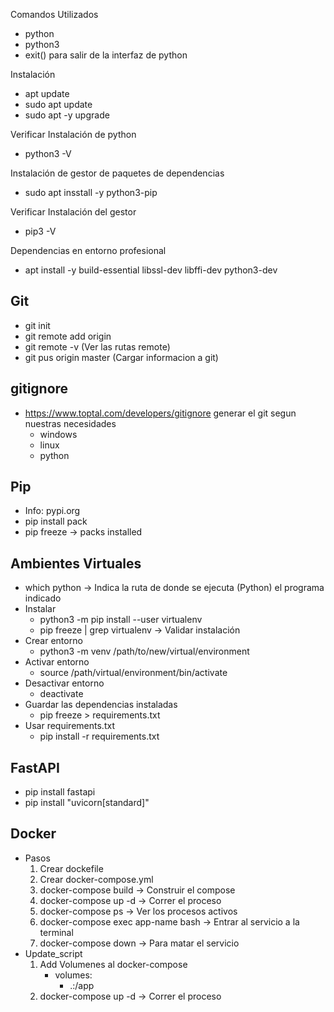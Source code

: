 Comandos Utilizados
- python
- python3
- exit() para salir de la interfaz de python

Instalación
- apt update
- sudo apt update
- sudo apt -y upgrade

Verificar Instalación de python

- python3 -V

Instalación de gestor de paquetes de dependencias

- sudo apt insstall -y python3-pip

Verificar Instalación del gestor

- pip3 -V

Dependencias en entorno profesional

- apt install -y build-essential libssl-dev libffi-dev python3-dev

## Git
- git init
- git remote add origin <URL>
- git remote -v (Ver las rutas remote)
- git pus origin master (Cargar informacion a git)
## gitignore
- https://www.toptal.com/developers/gitignore generar el git segun nuestras necesidades
    - windows
    - linux
    - python

## Pip
- Info: pypi.org
- pip install pack
- pip freeze -> packs installed

## Ambientes Virtuales
- which python -> Indica la ruta de donde se ejecuta (Python) el programa indicado
- Instalar
    - python3 -m pip install --user virtualenv
    - pip freeze | grep virtualenv -> Validar instalación
- Crear entorno
    - python3 -m venv /path/to/new/virtual/environment
- Activar entorno
    - source /path/virtual/environment/bin/activate
- Desactivar entorno
    - deactivate
- Guardar las dependencias instaladas
    - pip freeze > requirements.txt
- Usar requirements.txt
    - pip install -r requirements.txt
    
## FastAPI
- pip install fastapi
- pip install "uvicorn[standard]"

## Docker
- Pasos
    1. Crear dockefile
    2. Crear docker-compose.yml
    3. docker-compose build -> Construir el compose
    4. docker-compose up -d -> Correr el proceso
    5. docker-compose ps -> Ver los procesos activos
    6. docker-compose exec app-name bash -> Entrar al servicio a la terminal
    7. docker-compose down -> Para matar el servicio
- Update_script
    1. Add Volumenes al docker-compose
        - volumes:
            - .:/app
    2. docker-compose up -d -> Correr el proceso